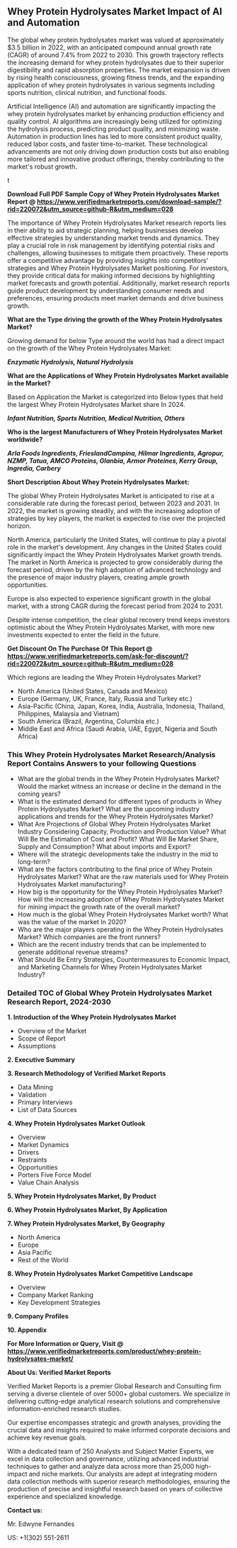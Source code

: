 <h2>Whey Protein Hydrolysates Market Impact of AI and Automation</h2><p>The global whey protein hydrolysates market was valued at approximately $3.5 billion in 2022, with an anticipated compound annual growth rate (CAGR) of around 7.4% from 2022 to 2030. This growth trajectory reflects the increasing demand for whey protein hydrolysates due to their superior digestibility and rapid absorption properties. The market expansion is driven by rising health consciousness, growing fitness trends, and the expanding application of whey protein hydrolysates in various segments including sports nutrition, clinical nutrition, and functional foods.</p><p>Artificial Intelligence (AI) and automation are significantly impacting the whey protein hydrolysates market by enhancing production efficiency and quality control. AI algorithms are increasingly being utilized for optimizing the hydrolysis process, predicting product quality, and minimizing waste. Automation in production lines has led to more consistent product quality, reduced labor costs, and faster time-to-market. These technological advancements are not only driving down production costs but also enabling more tailored and innovative product offerings, thereby contributing to the market's robust growth.</p>t</p><p id="" class=""><strong>Download Full PDF Sample Copy of Whey Protein Hydrolysates Market Report @ <a href="https://www.verifiedmarketreports.com/download-sample/?rid=220072&utm_source=github-R&utm_medium=028" target="_blank">https://www.verifiedmarketreports.com/download-sample/?rid=220072&utm_source=github-R&utm_medium=028</a></strong></p><p>The importance of&nbsp;Whey Protein Hydrolysates Market research reports lies in their ability to aid strategic planning, helping businesses develop effective strategies by understanding market trends and dynamics. They play a crucial role in risk management by identifying potential risks and challenges, allowing businesses to mitigate them proactively. These reports offer a competitive advantage by providing insights into competitors' strategies and Whey Protein Hydrolysates Market positioning. For investors, they provide critical data for making informed decisions by highlighting market forecasts and growth potential. Additionally, market research reports guide product development by understanding consumer needs and preferences, ensuring products meet market demands and drive business growth.</p><p><strong>What are the&nbsp;Type driving the growth of the Whey Protein Hydrolysates Market?</strong></p><p id="" class="">Growing demand for below Type around the world has had a direct impact on the growth of the Whey Protein Hydrolysates Market:</p><em><strong>Enzymatic Hydrolysis, Natural Hydrolysis</strong></em></p><strong>What are the&nbsp;Applications&nbsp;of Whey Protein Hydrolysates Market available in the Market?</strong></p><p id="" class="">Based on Application the Market is categorized into Below types that held the largest Whey Protein Hydrolysates Market share In 2024.</p><em><strong>Infant Nutrition, Sports Nutrition, Medical Nutrition, Others</strong></em></p><strong>Who is the largest Manufacturers of Whey Protein Hydrolysates Market worldwide?</strong></p><p><em><strong>Arla Foods Ingredients, FrieslandCampina, Hilmar Ingredients, Agropur, NZMP, Tatua, AMCO Proteins, Glanbia, Armor Proteines, Kerry Group, Ingredia, Carbery</strong></em></p><p id="" class=""><strong>Short Description About Whey Protein Hydrolysates Market:</strong></p><p>The global Whey Protein Hydrolysates Market is anticipated to rise at a considerable rate during the forecast period, between 2023 and 2031. In 2022, the market is growing steadily, and with the increasing adoption of strategies by key players, the market is expected to rise over the projected horizon.</p><p>North America, particularly the United States, will continue to play a pivotal role in the market's development. Any changes in the United States could significantly impact the Whey Protein Hydrolysates Market growth trends. The market in North America is projected to grow considerably during the forecast period, driven by the high adoption of advanced technology and the presence of major industry players, creating ample growth opportunities.</p><p>Europe is also expected to experience significant growth in the global market, with a strong CAGR during the forecast period from 2024 to 2031.</p><p>Despite intense competition, the clear global recovery trend keeps investors optimistic about the Whey Protein Hydrolysates Market, with more new investments expected to enter the field in the future.</p><p id="" class=""><strong>Get Discount On The Purchase Of This Report @ <a href="https://www.verifiedmarketreports.com/ask-for-discount/?rid=220072&utm_source=github-R&utm_medium=028" target="_blank">https://www.verifiedmarketreports.com/ask-for-discount/?rid=220072&utm_source=github-R&utm_medium=028</a></strong></p>Which regions are leading the Whey Protein Hydrolysates Market?</p><ul><li>North America (United States, Canada and Mexico)</li><li>Europe (Germany, UK, France, Italy, Russia and Turkey etc.)</li><li>Asia-Pacific (China, Japan, Korea, India, Australia, Indonesia, Thailand, Philippines, Malaysia and Vietnam)</li><li>South America (Brazil, Argentina, Columbia etc.)</li><li>Middle East and Africa (Saudi Arabia, UAE, Egypt, Nigeria and South Africa)</li></ul><h3 id="" class="">This Whey Protein Hydrolysates Market Research/Analysis Report Contains Answers to your following Questions</h3><ul><li>What are the global trends in the Whey Protein Hydrolysates Market? Would the market witness an increase or decline in the demand in the coming years?</li><li>What is the estimated demand for different types of products in Whey Protein Hydrolysates Market? What are the upcoming industry applications and trends for the Whey Protein Hydrolysates Market?</li><li>What Are Projections of Global Whey Protein Hydrolysates Market Industry Considering Capacity, Production and Production Value? What Will Be the Estimation of Cost and Profit? What Will Be Market Share, Supply and Consumption? What about imports and Export?</li><li>Where will the strategic developments take the industry in the mid to long-term?</li><li>What are the factors contributing to the final price of Whey Protein Hydrolysates Market? What are the raw materials used for Whey Protein Hydrolysates Market manufacturing?</li><li>How big is the opportunity for the Whey Protein Hydrolysates Market? How will the increasing adoption of Whey Protein Hydrolysates Market for mining impact the growth rate of the overall market?</li><li>How much is the global Whey Protein Hydrolysates Market worth? What was the value of the market In 2020?</li><li>Who are the major players operating in the Whey Protein Hydrolysates Market? Which companies are the front runners?</li><li>Which are the recent industry trends that can be implemented to generate additional revenue streams?</li><li>What Should Be Entry Strategies, Countermeasures to Economic Impact, and Marketing Channels for Whey Protein Hydrolysates Market Industry?</li></ul><h3 id="" class="">Detailed TOC of Global Whey Protein Hydrolysates Market Research Report, 2024-2030</h3><p id="" class=""><strong>1. Introduction of the Whey Protein Hydrolysates Market</strong></p><ul><li>Overview of the Market</li><li>Scope of Report</li><li>Assumptions</li></ul><p id="" class=""><strong>2. Executive Summary</strong></p><p id="" class=""><strong>3. Research Methodology of Verified Market Reports</strong></p><ul><li>Data Mining</li><li>Validation</li><li>Primary Interviews</li><li>List of Data Sources</li></ul><p id="" class=""><strong>4. Whey Protein Hydrolysates Market Outlook</strong></p><ul><li>Overview</li><li>Market Dynamics</li><li>Drivers</li><li>Restraints</li><li>Opportunities</li><li>Porters Five Force Model</li><li>Value Chain Analysis</li></ul><p id="" class=""><strong>5. Whey Protein Hydrolysates Market, By Product</strong></p><p id="" class=""><strong>6. Whey Protein Hydrolysates Market, By Application</strong></p><p id="" class=""><strong>7. Whey Protein Hydrolysates Market, By Geography</strong></p><ul><li>North America</li><li>Europe</li><li>Asia Pacific</li><li>Rest of the World</li></ul><p id="" class=""><strong>8. Whey Protein Hydrolysates Market Competitive Landscape</strong></p><ul><li>Overview</li><li>Company Market Ranking</li><li>Key Development Strategies</li></ul><p id="" class=""><strong>9. Company Profiles</strong></p><p id="" class=""><strong>10. Appendix</strong></p><p id="" class=""><strong>For More Information or Query, Visit @ <a href="https://www.verifiedmarketreports.com/product/whey-protein-hydrolysates-market/" target="_blank">https://www.verifiedmarketreports.com/product/whey-protein-hydrolysates-market/</a></strong></p><p id="" class=""><strong>About Us: Verified Market Reports</strong></p><p id="" class="">Verified Market Reports is a premier Global Research and Consulting firm serving a diverse clientele of over 5000+ global customers. We specialize in delivering cutting-edge analytical research solutions and comprehensive information-enriched research studies.</p><p id="" class="">Our expertise encompasses strategic and growth analyses, providing the crucial data and insights required to make informed corporate decisions and achieve key revenue goals.</p><p id="" class="">With a dedicated team of 250 Analysts and Subject Matter Experts, we excel in data collection and governance, utilizing advanced industrial techniques to gather and analyze data across more than 25,000 high-impact and niche markets. Our analysts are adept at integrating modern data collection methods with superior research methodologies, ensuring the production of precise and insightful research based on years of collective experience and specialized knowledge.</p><p id="" class=""><strong>Contact us:</strong></p><p id="" class="">Mr. Edwyne Fernandes</p><p id="" class="">US: +1(302) 551-2611</p>